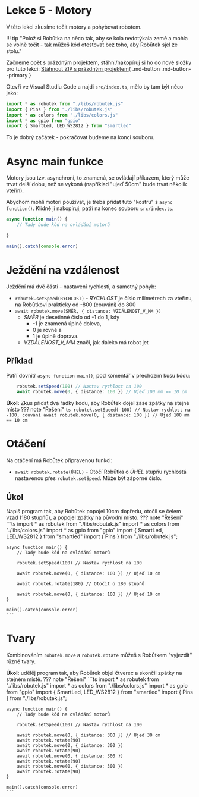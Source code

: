 # Lekce 5 - Motory

V této lekci zkusíme točit motory a pohybovat robotem.

!!! tip "Polož si Robůtka na něco tak, aby se kola nedotýkala země a mohla se volně točit - tak můžeš kód otestovat bez toho, aby Robůtek sjel ze stolu."

Začneme opět s prázdným projektem, stáhni/nakopíruj si ho do nové složky pro tuto lekci:
[Stáhnout ZIP s prázdným projektem](../lekce2/blank_project.zip){ .md-button .md-button--primary }

Otevři ve Visual Studiu Code a najdi `src/index.ts`, mělo by tam být něco jako:

```typescript
import * as robutek from "./libs/robutek.js"
import { Pins } from "./libs/robutek.js"
import * as colors from "./libs/colors.js"
import * as gpio from "gpio"
import { SmartLed, LED_WS2812 } from "smartled"
```

To je dobrý začátek - pokračovat budeme na konci souboru.

# Async main funkce
Motory jsou tzv. asynchroní, to znamená, se ovládají příkazem, který může trvat delší dobu, než se vykoná
(například "ujeď 50cm" bude trvat několik vteřin).

Abychom mohli motori používat, je třeba přidat tuto "kostru" s `async function()`. Klidně ji nakopíruj, patří na konec souboru `src/index.ts`.

```typescript
async function main() {
    // Tady bude kód na ovládání motorů

}

main().catch(console.error)
```

# Ježdění na vzdálenost

Ježdění má dvě části - nastavení rychlosti, a samotný pohyb:

* `robutek.setSpeed(RYCHLOST)` - _RYCHLOST_ je číslo milimetrech za vteřinu, na Robůtkovi prakticky od -800 (couvání) do 800
* `await robutek.move(SMĚR, { distance: VZDÁLENOST_V_MM })`
    * _SMĚR_ je desetinné číslo od -1 do 1, kdy
        * -1 je znamená úplně doleva,
        * 0 je rovně a
        * 1 je úplně doprava.
    * *VZDÁLENOST_V_MM* značí, jak daleko má robot jet

## Příklad
Patří dovnitř `async function main()`, pod komentář v přechozím kusu kódu:

```typescript
    robutek.setSpeed(100) // Nastav rychlost na 100
    await robutek.move(0, { distance: 100 }) // Ujeď 100 mm == 10 cm
```

**Úkol:** Zkus přidat dva řádky kódu, aby Robůtek dojel zase zpátky na stejné místo
??? note "Řešení"
    ```ts
	robutek.setSpeed(-100) // Nastav rychlost na -100, couvání
    await robutek.move(0, { distance: 100 }) // Ujeď 100 mm == 10 cm
    ```


# Otáčení
Na otáčení má Robůtek připravenou funkci:

* `await robutek.rotate(ÚHEL)` - Otočí Robůtka o _ÚHEL_ stupňu rychlostá nastavenou přes `robutek.setSpeed`. Může být záporné číslo.

## Úkol
Napiš program tak, aby Robůtek popojel 10cm dopředu, otočil se čelem vzad (180 stupňů), a popojel zpátky na původní místo.
??? note "Řešení"
    ```ts
    import * as robutek from "./libs/robutek.js"
    import * as colors from "./libs/colors.js"
    import * as gpio from "gpio"
    import { SmartLed, LED_WS2812 } from "smartled"
    import { Pins } from "./libs/robutek.js";

    async function main() {
        // Tady bude kód na ovládání motorů

        robutek.setSpeed(100) // Nastav rychlost na 100

        await robutek.move(0, { distance: 100 }) // Ujeď 10 cm

        await robutek.rotate(180) // Otočit o 180 stupňů

        await robutek.move(0, { distance: 100 }) // Ujeď 10 cm
    }

    main().catch(console.error)
    ```

# Tvary
Kombinováním `robutek.move` a `robutek.rotate` můžeš s Robůtkem "vyjezdit" různé tvary.

**Úkol:** udělěj program tak, aby Robůtek objel čtverec a skončil zpátky na stejném místě.
??? note "Řešení"
    ```ts
    import * as robutek from "./libs/robutek.js"
    import * as colors from "./libs/colors.js"
    import * as gpio from "gpio"
    import { SmartLed, LED_WS2812 } from "smartled"
    import { Pins } from "./libs/robutek.js";

    async function main() {
        // Tady bude kód na ovládání motorů

        robutek.setSpeed(100) // Nastav rychlost na 100

        await robutek.move(0, { distance: 300 }) // Ujeď 30 cm
        await robutek.rotate(90)
        await robutek.move(0, { distance: 300 })
        await robutek.rotate(90)
        await robutek.move(0, { distance: 300 })
        await robutek.rotate(90)
        await robutek.move(0, { distance: 300 })
        await robutek.rotate(90)
    }

    main().catch(console.error)
    ```
